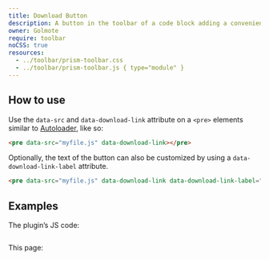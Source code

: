 ```yaml
---
title: Download Button
description: A button in the toolbar of a code block adding a convenient way to download a code file.
owner: Golmote
require: toolbar
noCSS: true
resources:
  - ../toolbar/prism-toolbar.css
  - ../toolbar/prism-toolbar.js { type="module" }
---
```


<section class="language-markup">

# How to use

Use the `data-src` and `data-download-link` attribute on a `<pre>` elements similar to [Autoloader](/autoloader), like so:

```html
<pre data-src="myfile.js" data-download-link></pre>
```

Optionally, the text of the button can also be customized by using a `data-download-link-label` attribute.

```html
<pre data-src="myfile.js" data-download-link data-download-link-label="Download this file"></pre>
```

</section>

<section>

# Examples

The plugin’s JS code:
<pre data-src="/download-button/prism-download-button.js" data-download-link data-download-link-label="Download the code!"></pre>

This page:
<pre data-src="/download-button/index.html" data-download-link></pre>
</section>
